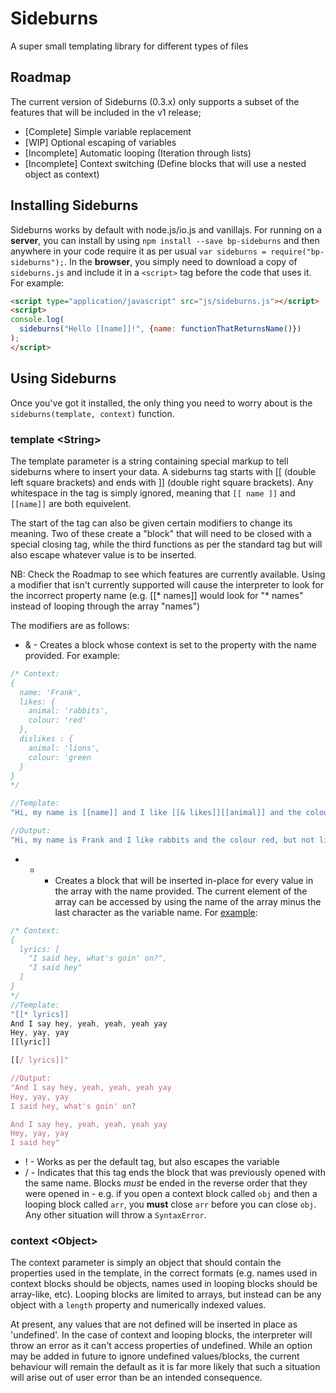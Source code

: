 # Sideburns
A super small templating library for different types of files

## Roadmap
The current version of Sideburns (0.3.x) only supports a subset of the features that will be included in the v1 release;

* [Complete] Simple variable replacement
* [WIP] Optional escaping of variables
* [Incomplete] Automatic looping (Iteration through lists)
* [Incomplete] Context switching (Define blocks that will use a nested object as context)

## Installing Sideburns
Sideburns works by default with node.js/io.js and vanillajs. For running on a **server**, you can install by using `npm install --save bp-sideburns` and then anywhere in your code require it as per usual `var sideburns = require("bp-sideburns");`. In the **browser**, you simply need to download a copy of `sideburns.js` and include it in a `<script>` tag before the code that uses it. For example:
```html
<script type="application/javascript" src="js/sideburns.js"></script>
<script>
console.log(
  sideburns("Hello [[name]]!", {name: functionThatReturnsName()})
);
</script>
```

## Using Sideburns
Once you've got it installed, the only thing you need to worry about is the `sideburns(template, context)` function. 

### template \<String\>
The template parameter is a string containing special markup to tell sideburns where to insert your data. A sideburns tag starts with \[\[ (double left square brackets) and ends with ]] (double right square brackets). Any whitespace in the tag is simply ignored, meaning that `[[ name ]]` and `[[name]]` are both equivelent.

The start of the tag can also be given certain modifiers to change its meaning. Two of these create a "block" that will need to be closed with a special closing tag, while the third functions as per the standard tag but will also escape whatever value is to be inserted.

NB: Check the Roadmap to see which features are currently available. Using a modifier that isn't currently supported will cause the interpreter to look for the incorrect property name (e.g. [[\* names]] would look for "\* names" instead of looping through the array "names")

The modifiers are as follows:

* & - Creates a block whose context is set to the property with the name provided. For example:
```javascript
/* Context: 
{
  name: 'Frank',
  likes: {
    animal: 'rabbits',
    colour: 'red'
  },
  dislikes : {
    animal: 'lions',
    colour: 'green
  }
}
*/

//Template:
"Hi, my name is [[name]] and I like [[& likes]][[animal]] and the colour [[colour]][[/ likes]], but not [[& dislikes]][[animal]] or the colour [[colour]][[/dislikes]]!"

//Output:
"Hi, my name is Frank and I like rabbits and the colour red, but not lions or the colour green!"
```

* * - Creates a block that will be inserted in-place for every value in the array with the name provided. The current element of the array can be accessed by using the name of the array minus the last character as the variable name. For [example](https://www.youtube.com/watch?v=ZZ5LpwO-An4):
```javascript
/* Context:
{
  lyrics: [
    "I said hey, what's goin' on?",
    "I said hey"
  ]
}
*/
//Template:
"[[* lyrics]]
And I say hey, yeah, yeah, yeah yay
Hey, yay, yay
[[lyric]]

[[/ lyrics]]"

//Output:
"And I say hey, yeah, yeah, yeah yay
Hey, yay, yay
I said hey, what's goin' on?

And I say hey, yeah, yeah, yeah yay
Hey, yay, yay
I said hey"
```

* ! - Works as per the default tag, but also escapes the variable
* / - Indicates that this tag ends the block that was previously opened with the same name. Blocks _must_ be ended in the reverse order that they were opened in - e.g. if you open a context block called `obj` and then a looping block called `arr`, you **must** close `arr` before you can close `obj`. Any other situation will throw a `SyntaxError`.

### context \<Object\>
The context parameter is simply an object that should contain the properties used in the template, in the correct formats (e.g. names used in context blocks should be objects, names used in looping blocks should be array-like, etc). Looping blocks are limited to arrays, but instead can be any object with a `length` property and numerically indexed values.

At present, any values that are not defined will be inserted in place as 'undefined'. In the case of context and looping blocks, the interpreter will throw an error as it can't access properties of undefined. While an option may be added in future to ignore undefined values/blocks, the current behaviour will remain the default as it is far more likely that such a situation will arise out of user error than be an intended consequence. 
